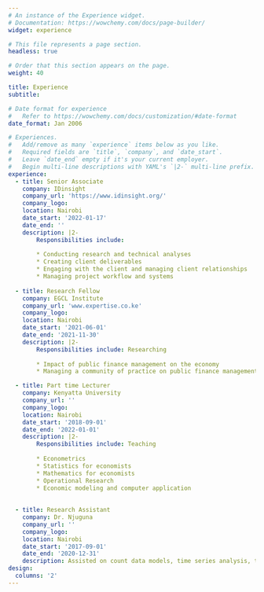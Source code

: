 ```yaml
---
# An instance of the Experience widget.
# Documentation: https://wowchemy.com/docs/page-builder/
widget: experience

# This file represents a page section.
headless: true

# Order that this section appears on the page.
weight: 40

title: Experience
subtitle:

# Date format for experience
#   Refer to https://wowchemy.com/docs/customization/#date-format
date_format: Jan 2006

# Experiences.
#   Add/remove as many `experience` items below as you like.
#   Required fields are `title`, `company`, and `date_start`.
#   Leave `date_end` empty if it's your current employer.
#   Begin multi-line descriptions with YAML's `|2-` multi-line prefix.
experience:
  - title: Senior Associate
    company: IDinsight
    company_url: 'https://www.idinsight.org/'
    company_logo: 
    location: Nairobi
    date_start: '2022-01-17'
    date_end: ''
    description: |2-
        Responsibilities include: 
        
        * Conducting research and technical analyses
        * Creating client deliverables
        * Engaging with the client and managing client relationships
        * Managing project workflow and systems
        
  - title: Research Fellow
    company: EGCL Institute
    company_url: 'www.expertise.co.ke'
    company_logo: 
    location: Nairobi
    date_start: '2021-06-01'
    date_end: '2021-11-30'
    description: |2-
        Responsibilities include: Researching
        
        * Impact of public finance management on the economy
        * Managing a community of practice on public finance management.

  - title: Part time Lecturer
    company: Kenyatta University
    company_url: ''
    company_logo: 
    location: Nairobi
    date_start: '2018-09-01'
    date_end: '2022-01-01'
    description: |2-
        Responsibilities include: Teaching
        
        * Econometrics 
        * Statistics for economists                  
        * Mathematics for economists
        * Operational Research
        * Economic modeling and computer application
       
        
  - title: Research Assistant
    company: Dr. Njuguna
    company_url: ''
    company_logo: 
    location: Nairobi
    date_start: '2017-09-01'
    date_end: '2020-12-31'
    description: Assisted on count data models, time series analysis, trade models, and debt.
design:
  columns: '2'
---
```

